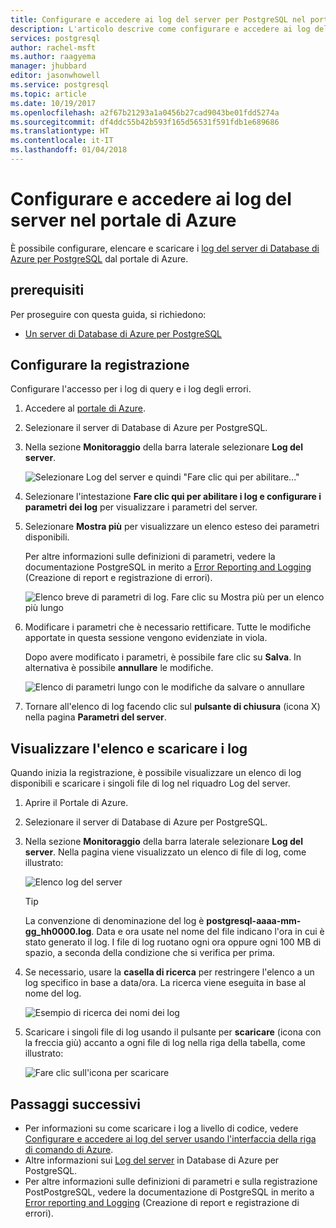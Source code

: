 ```yaml
---
title: Configurare e accedere ai log del server per PostgreSQL nel portale di Azure | Microsoft Docs
description: L'articolo descrive come configurare e accedere ai log del server in Database di Azure per PostgreSQL dal portale di Azure.
services: postgresql
author: rachel-msft
ms.author: raagyema
manager: jhubbard
editor: jasonwhowell
ms.service: postgresql
ms.topic: article
ms.date: 10/19/2017
ms.openlocfilehash: a2f67b21293a1a0456b27cad9043be01fdd5274a
ms.sourcegitcommit: df4ddc55b42b593f165d56531f591fdb1e689686
ms.translationtype: HT
ms.contentlocale: it-IT
ms.lasthandoff: 01/04/2018
---
```

# <a name="configure-and-access-server-logs-in-the-azure-portal"></a>Configurare e accedere ai log del server nel portale di Azure

È possibile configurare, elencare e scaricare i [log del server di Database di Azure per PostgreSQL](concepts-server-logs.md) dal portale di Azure.

## <a name="prerequisites"></a>prerequisiti
Per proseguire con questa guida, si richiedono:
- [Un server di Database di Azure per PostgreSQL](quickstart-create-server-database-portal.md)

## <a name="configure-logging"></a>Configurare la registrazione
Configurare l'accesso per i log di query e i log degli errori. 

1. Accedere al [portale di Azure](http://portal.azure.com/).

2. Selezionare il server di Database di Azure per PostgreSQL.

3. Nella sezione **Monitoraggio** della barra laterale selezionare **Log del server**. 

   ![Selezionare Log del server e quindi "Fare clic qui per abilitare..."](./media/howto-configure-server-logs-in-portal/1-select-server-logs-configure.png)

4. Selezionare l'intestazione **Fare clic qui per abilitare i log e configurare i parametri dei log** per visualizzare i parametri del server.

5. Selezionare **Mostra più** per visualizzare un elenco esteso dei parametri disponibili. 

   Per altre informazioni sulle definizioni di parametri, vedere la documentazione PostgreSQL in merito a [Error Reporting and Logging](https://www.postgresql.org/docs/current/static/runtime-config-logging.html) (Creazione di report e registrazione di errori).

   ![Elenco breve di parametri di log. Fare clic su Mostra più per un elenco più lungo](./media/howto-configure-server-logs-in-portal/2-show-more.png)

6. Modificare i parametri che è necessario rettificare. Tutte le modifiche apportate in questa sessione vengono evidenziate in viola.

   Dopo avere modificato i parametri, è possibile fare clic su **Salva**. In alternativa è possibile **annullare** le modifiche. 

   ![Elenco di parametri lungo con le modifiche da salvare o annullare](./media/howto-configure-server-logs-in-portal/3-save-discard.png)

7. Tornare all'elenco di log facendo clic sul **pulsante di chiusura** (icona X) nella pagina **Parametri del server**.

## <a name="view-list-and-download-logs"></a>Visualizzare l'elenco e scaricare i log
Quando inizia la registrazione, è possibile visualizzare un elenco di log disponibili e scaricare i singoli file di log nel riquadro Log del server. 

1. Aprire il Portale di Azure.

2. Selezionare il server di Database di Azure per PostgreSQL.

3. Nella sezione **Monitoraggio** della barra laterale selezionare **Log del server**. Nella pagina viene visualizzato un elenco di file di log, come illustrato:

   ![Elenco log del server](./media/howto-configure-server-logs-in-portal/4-server-logs-list.png)

   > [!TIP]
   > La convenzione di denominazione del log è **postgresql-aaaa-mm-gg_hh0000.log**. Data e ora usate nel nome del file indicano l'ora in cui è stato generato il log. I file di log ruotano ogni ora oppure ogni 100 MB di spazio, a seconda della condizione che si verifica per prima.

4. Se necessario, usare la **casella di ricerca** per restringere l'elenco a un log specifico in base a data/ora. La ricerca viene eseguita in base al nome del log.

   ![Esempio di ricerca dei nomi dei log](./media/howto-configure-server-logs-in-portal/5-search.png)

5. Scaricare i singoli file di log usando il pulsante per **scaricare** (icona con la freccia giù) accanto a ogni file di log nella riga della tabella, come illustrato:

   ![Fare clic sull'icona per scaricare](./media/howto-configure-server-logs-in-portal/6-download.png)

## <a name="next-steps"></a>Passaggi successivi
- Per informazioni su come scaricare i log a livello di codice, vedere [Configurare e accedere ai log del server usando l'interfaccia della riga di comando di Azure](howto-configure-server-logs-using-cli.md).
- Altre informazioni sui [Log del server](concepts-server-logs.md) in Database di Azure per PostgreSQL. 
- Per altre informazioni sulle definizioni di parametri e sulla registrazione PostPostgreSQL, vedere la documentazione di PostgreSQL in merito a [Error reporting and Logging](https://www.postgresql.org/docs/current/static/runtime-config-logging.html) (Creazione di report e registrazione di errori).

